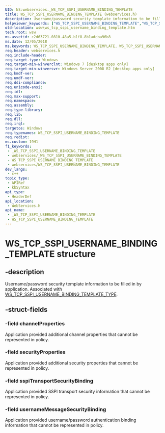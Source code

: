 ```yaml
---
UID: NS:webservices._WS_TCP_SSPI_USERNAME_BINDING_TEMPLATE
title: WS_TCP_SSPI_USERNAME_BINDING_TEMPLATE (webservices.h)
description: Username/password security template information to be filled in by application. Associated with WS_TCP_SSPI_USERNAME_BINDING_TEMPLATE_TYPE.
helpviewer_keywords: ["WS_TCP_SSPI_USERNAME_BINDING_TEMPLATE","WS_TCP_SSPI_USERNAME_BINDING_TEMPLATE structure [Web Services for Windows]","webservices/WS_TCP_SSPI_USERNAME_BINDING_TEMPLATE","wsw.ws_tcp_sspi_username_binding_template"]
old-location: wsw\ws_tcp_sspi_username_binding_template.htm
tech.root: wsw
ms.assetid: c2d63721-0810-48a5-b1f8-8b1adcba96b8
ms.date: 12/05/2018
ms.keywords: WS_TCP_SSPI_USERNAME_BINDING_TEMPLATE, WS_TCP_SSPI_USERNAME_BINDING_TEMPLATE structure [Web Services for Windows], webservices/WS_TCP_SSPI_USERNAME_BINDING_TEMPLATE, wsw.ws_tcp_sspi_username_binding_template
req.header: webservices.h
req.include-header: 
req.target-type: Windows
req.target-min-winverclnt: Windows 7 [desktop apps only]
req.target-min-winversvr: Windows Server 2008 R2 [desktop apps only]
req.kmdf-ver: 
req.umdf-ver: 
req.ddi-compliance: 
req.unicode-ansi: 
req.idl: 
req.max-support: 
req.namespace: 
req.assembly: 
req.type-library: 
req.lib: 
req.dll: 
req.irql: 
targetos: Windows
req.typenames: WS_TCP_SSPI_USERNAME_BINDING_TEMPLATE
req.redist: 
ms.custom: 19H1
f1_keywords:
 - _WS_TCP_SSPI_USERNAME_BINDING_TEMPLATE
 - webservices/_WS_TCP_SSPI_USERNAME_BINDING_TEMPLATE
 - WS_TCP_SSPI_USERNAME_BINDING_TEMPLATE
 - webservices/WS_TCP_SSPI_USERNAME_BINDING_TEMPLATE
dev_langs:
 - c++
topic_type:
 - APIRef
 - kbSyntax
api_type:
 - HeaderDef
api_location:
 - WebServices.h
api_name:
 - _WS_TCP_SSPI_USERNAME_BINDING_TEMPLATE
 - WS_TCP_SSPI_USERNAME_BINDING_TEMPLATE
---
```


# WS_TCP_SSPI_USERNAME_BINDING_TEMPLATE structure


## -description

Username/password security template information to be filled in by application.
        Associated with <a href="/windows/desktop/api/webservices/ne-webservices-ws_binding_template_type">WS_TCP_SSPI_USERNAME_BINDING_TEMPLATE_TYPE</a>.

## -struct-fields

### -field channelProperties

Application provided additional channel properties that cannot be represented in policy.

### -field securityProperties

Application provided additional security properties that cannot be represented in policy.

### -field sspiTransportSecurityBinding

Application provided SSPI transport security information that cannot be represented
          in policy.

### -field usernameMessageSecurityBinding

Application provided username/password authentication binding information
          that cannot be represented in policy.

